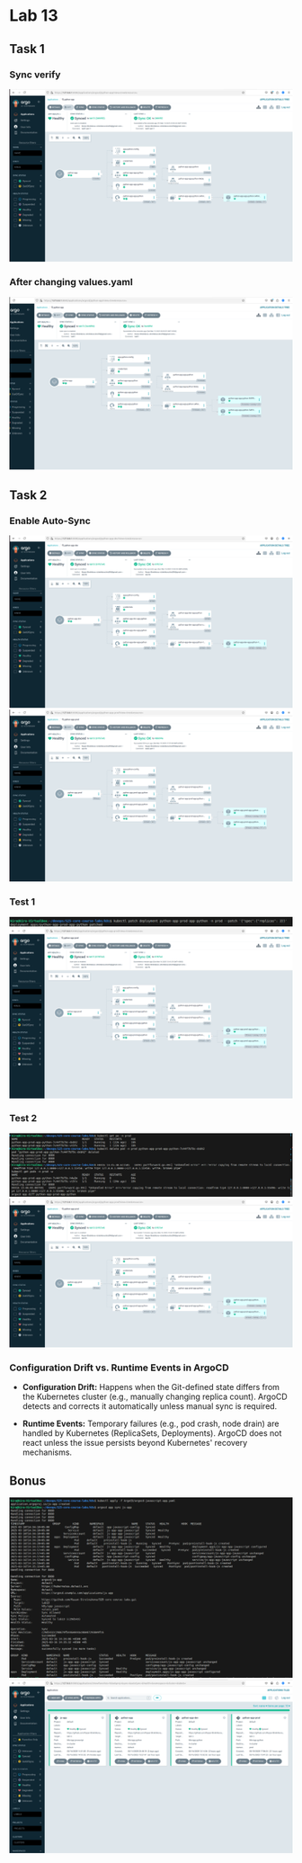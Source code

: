 # Lab 13

## Task 1

### Sync verify

![task1](./images_lab13/task1_1.png)

### After changing values.yaml

![task1](./images_lab13/task1_2.png)

## Task 2

### Enable Auto-Sync

![task2](./images_lab13/task2_1.png)
![task2](./images_lab13/task2_2.png)

### Test 1

![task2](./images_lab13/task2_3.png)
![task2](./images_lab13/task2_4.png)

### Test 2

![task2](./images_lab13/task2_5.png)
![task2](./images_lab13/task2_6.png)

### Configuration Drift vs. Runtime Events in ArgoCD

- **Configuration Drift:** Happens when the Git-defined state differs from the Kubernetes cluster (e.g., manually changing replica count). ArgoCD detects and corrects it automatically unless manual sync is required.  

- **Runtime Events:** Temporary failures (e.g., pod crash, node drain) are handled by Kubernetes (ReplicaSets, Deployments). ArgoCD does not react unless the issue persists beyond Kubernetes' recovery mechanisms.


## Bonus

![bonus](./images_lab13/bonus.png)
![bonus](./images_lab13/bonus2.png)